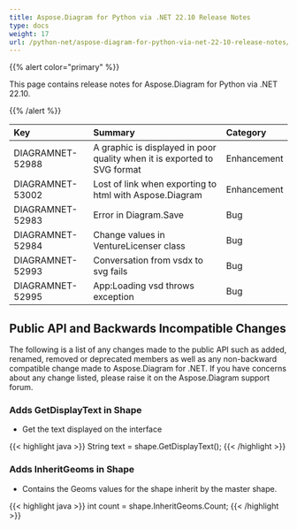 ```yaml
---
title: Aspose.Diagram for Python via .NET 22.10 Release Notes
type: docs
weight: 17
url: /python-net/aspose-diagram-for-python-via-net-22-10-release-notes/
---
```


{{% alert color="primary" %}} 

This page contains release notes for Aspose.Diagram for Python via .NET 22.10.

{{% /alert %}} 

|**Key**|**Summary**|**Category**|
| :- | :- | :- |
|DIAGRAMNET-52988|A graphic is displayed in poor quality when it is exported to SVG format|Enhancement|
|DIAGRAMNET-53002|Lost of link when exporting to html with Aspose.Diagram|Enhancement|
|DIAGRAMNET-52983|Error in Diagram.Save|Bug|
|DIAGRAMNET-52984|Change values in VentureLicenser class|Bug|
|DIAGRAMNET-52993|Conversation from vsdx to svg fails|Bug|
|DIAGRAMNET-52995|App:Loading vsd throws exception|Bug|

## **Public API and Backwards Incompatible Changes**
The following is a list of any changes made to the public API such as added, renamed, removed or deprecated members as well as any non-backward compatible change made to Aspose.Diagram for .NET. If you have concerns about any change listed, please raise it on the Aspose.Diagram support forum.

### **Adds GetDisplayText in Shape**
- Get the text displayed on the interface

{{< highlight java >}}
String text = shape.GetDisplayText();
{{< /highlight >}}

### **Adds InheritGeoms in Shape**
- Contains the  Geoms values for the shape inherit by the master shape.

{{< highlight java >}}
int count = shape.InheritGeoms.Count;
{{< /highlight >}}